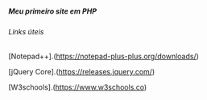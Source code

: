 # <h5> Meu primeiro site em PHP </h5>





<h6> Links úteis </h6>
  
  [Notepad++].(https://notepad-plus-plus.org/downloads/)
  
  [jQuery Core].(https://releases.jquery.com/)
  
  [W3schools].(https://www.w3schools.co)
